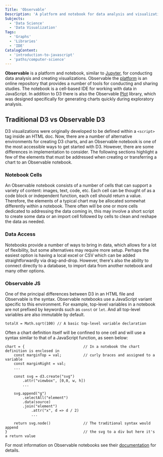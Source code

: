 ```yaml
---
Title: 'Observable'
Description: 'A platform and notebook for data analysis and visualization.'
Subjects:
  - 'Data Science'
  - 'Data Visualization'
Tags:
  - 'Graphs'
  - 'Libraries'
  - 'IDE'
CatalogContent:
  - 'introduction-to-javascript'
  - 'paths/computer-science'
---
```


**Observable** is a platform and notebook, similar to [Jupyter](https://www.codecademy.com/resources/docs/general/data-science/jupyter-notebook), for conducting data analysis and creating visualizations. Observable the [platform](https://observablehq.com) is an online repository that provides a number of tools for conducting and sharing studies. The notebook is a cell-based IDE for working with data in JavaScript. In addition to D3 there is also the Observable [Plot](https://observablehq.com/plot/?utm_source=d3js-org&utm_medium=nav&utm_campaign=try-observable) library, which was designed specifically for generating charts quickly during exploratory analysis.

## Traditional D3 vs Observable D3

D3 visualizations were originally developed to be defined within a `<script>` tag inside an HTML doc. Now, there are a number of alternative environments for creating D3 charts, and an Observable notebook is one of the most accessible ways to get started with D3. However, there are some differences in implementation to consider. The following sections highlight a few of the elements that must be addressed when creating or transferring a chart to an Observable notebook.

### Notebook Cells

An Observable notebook consists of a number of cells that can support a variety of content: images, text, code, etc. Each cell can be thought of as a code block or independent function, each cell should return a value. Therefore, the elements of a typical chart may be allocated somewhat differently within a notebook. There often will be one or more cells dedicated to addressing the data coming in, this may involve a short script to create some data or an import cell followed by cells to clean and reshape the data as needed.

### Data Access

Notebooks provide a number of ways to bring in data, which allows for a lot of flexibility, but some alternatives may require more setup. Perhaps the easiest option is having a local excel or CSV which can be added straightforwardly via drag-and-drop. However, there's also the ability to connect directly to a database, to import data from another notebook and many other options.

### Observable JS

One of the principal differences between D3 in an HTML file and Observable is the syntax. Observable notebooks use a JavaScript variant specific to this environment. For example, top-level variables in a notebook are not prefixed by keywords such as `const` or `let`. And all top-level variables are also immutable by default.

```psuedo
totalX = Math.sqrt(100) // A basic top-level variable declaration
```

Often a chart definition itself will be confined to one cell and will use a syntax similar to that of a JavaScript function, as seen below:

```pseudo
chart = {                           // In a notebook the chart definition is enclosed in
    const marginTop = val;          // curly braces and assigned to a variable
    const marginRight = val;
    ...

    const svg = d3.create("svg")
        .attr("viewbox", [0,0, w, h])
        ...

    svg.append("g")
        .selectAll("element")
        .data(source)
        .join("element")
            .attr("x", d => d / 2)
            ...

    return svg.node()               // The traditional syntax would append
}                                   // the svg to a div but here it's a return value
```

For most information on Observable notebooks see their [documentation](https://observablehq.com/collection/@observablehq/intro-to-observable) for details.
